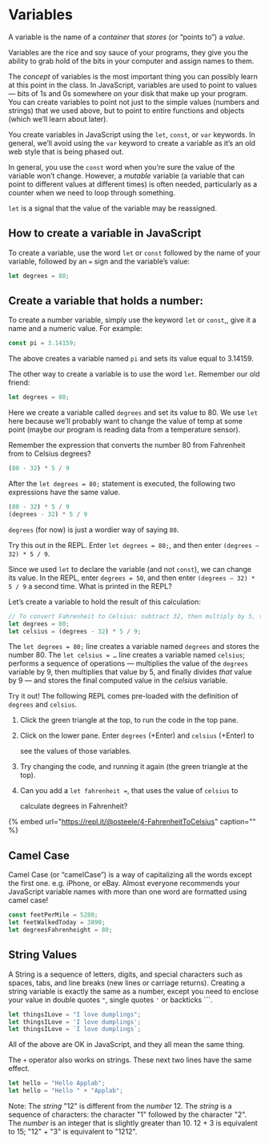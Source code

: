 # Variables

A variable is the name of a _container_ that _stores_ \(or “points to”\) a _value_.

Variables are the rice and soy sauce of your programs, they give you the ability to grab hold of the bits in your computer and assign names to them.

The _concept_ of variables is the most important thing you can possibly learn at this point in the class. In JavaScript, variables are used to point to values — bits of 1s and 0s somewhere on your disk that make up your program. You can create variables to point not just to the simple values \(numbers and strings\) that we used above, but to point to entire functions and objects \(which we’ll learn about later\).

You create variables in JavaScript using the `let`, `const`, or `var` keywords. In general, we’ll avoid using the `var` keyword to create a variable as it’s an old web style that is being phased out.

In general, you use the `const` word when you’re sure the value of the variable won’t change. However, a _mutable_ variable \(a variable that can point to different values at different times\) is often needed, particularly as a counter when we need to loop through something.

`let` is a signal that the value of the variable may be reassigned.

## How to create a variable in JavaScript

To create a variable, use the word `let` or `const` followed by the name of your variable, followed by an `=` sign and the variable’s value:

```javascript
let degrees = 80;
```

## Create a variable that holds a number:

To create a number variable, simply use the keyword `let` or `const`,, give it a name and a numeric value. For example:

```javascript
const pi = 3.14159;
```

The above creates a variable named `pi` and sets its value equal to 3.14159.

The other way to create a variable is to use the word `let`. Remember our old friend:

```javascript
let degrees = 80;
```

Here we create a variable called `degrees` and set its value to 80. We use `let` here because we’ll probably want to change the value of temp at some point \(maybe our program is reading data from a temperature sensor\).

Remember the expression that converts the number 80 from Fahrenheit from to Celsius degrees?

```javascript
(80 - 32) * 5 / 9
```

After the `let degrees = 80;` statement is executed, the following two expressions have the same value.

```javascript
(80 - 32) * 5 / 9
(degrees - 32) * 5 / 9
```

`degrees` \(for now\) is just a wordier way of saying `80`.

Try this out in the REPL. Enter `let degrees = 80;`, and then enter `(degrees — 32) * 5 / 9`.

Since we used `let` to declare the variable \(and not `const`\), we can change its value. In the REPL, enter `degrees = 50`, and then enter `(degrees — 32) * 5 / 9` a second time. What is printed in the REPL?

Let’s create a variable to hold the result of this calculation:

```javascript
// To convert Fahrenheit to Celsius: subtract 32, then multiply by 5, then divide by 9
let degrees = 80;
let celsius = (degrees - 32) * 5 / 9;
```

The `let degrees = 80;` line creates a variable named `degrees` and stores the number 80. The `let celsius = …` line creates a variable named `celsius`; performs a sequence of operations — multiplies the value of the `degrees` variable by 9, then multiplies that value by 5, and finally divides _that_ value by 9 — and stores the final computed value in the _celsius_ variable.

Try it out! The following REPL comes pre-loaded with the definition of `degrees` and `celsius`.

1. Click the green triangle at the top, to run the code in the top pane.
2. Click on the lower pane. Enter `degrees` \(+Enter\) and `celsius` \(+Enter\) to

   see the values of those variables.

3. Try changing the code, and running it again \(the green triangle at the top\).
4. Can you add a `let fahrenheit =`, that uses the value of `celsius` to

   calculate degrees in Fahrenheit?

{% embed url="https://repl.it/@osteele/4-FahrenheitToCelsius" caption="" %}

## Camel Case

Camel Case \(or “camelCase”\) is a way of capitalizing all the words except the first one. e.g. iPhone, or eBay. Almost everyone recommends your JavaScript variable names with more than one word are formatted using camel case!

```javascript
const feetPerMile = 5280;
let feetWalkedToday = 3890;
let degreesFahrenheight = 80;
```

## String Values

A String is a sequence of letters, digits, and special characters such as spaces, tabs, and line breaks \(new lines or carriage returns\). Creating a string variable is exactly the same as a number, except you need to enclose your value in double quotes `"`, single quotes `'` or backticks \`\`\`.

```javascript
let thingsILove = "I love dumplings";
let thingsILove = 'I love dumplings';
let thingsILove = `I love dumplings`;
```

All of the above are OK in JavaScript, and they all mean the same thing.

The `+` operator also works on strings. These next two lines have the same effect.

```javascript
let hello = "Hello Applab";
let hello = "Hello " + "Applab";
```

Note: The _string_ "12" is different from the _number_ 12. The _string_ is a sequence of characters: the character "1" followed by the character "2". The _number_ is an integer that is slightly greater than 10. 12 + 3 is equivalent to 15; "12" + "3" is equivalent to "1212".

